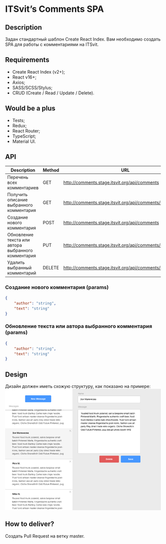 # ITSvit’s Comments SPA

## Description

Задан стандартный шаблон Create React Index.
Вам необходимо создать SPA для работы с комментариями на ITSvit.

## Requirements

-   Create React Index (v2+);
-   React v16+;
-   Axios;
-   SASS/SCSS/Stylus;
-   CRUD (Create / Read / Update / Delete).

## Would be a plus

-   Tests;
-   Redux;
-   React Router;
-   TypeScript;
-   Material UI.

## API

| Description                                         | Method | URL                                                       |
| --------------------------------------------------- | ------ | --------------------------------------------------------- |
| Перечень всех комментариев                          | GET    | http://comments.stage.itsvit.org/api/comments             |
| Получить описание выбранного комментария            | GET    | http://comments.stage.itsvit.org/api/comments/{idComment} |
| Создание нового комментария                         | POST   | http://comments.stage.itsvit.org/api/comments             |
| Обновление текста или автора выбранного комментария | PUT    | http://comments.stage.itsvit.org/api/comments/{idComment} |
| Удалить выбранный комментарий                       | DELETE | http://comments.stage.itsvit.org/api/comments/{idComment} |

### Создание нового комментария (params)

```json
{
    "author": "string",
    "text": "string"
}
```

### Обновление текста или автора выбранного комментария (params)

```json
{
    "author": "string",
    "text": "string"
}
```

## Design

Дизайн должен иметь схожую структуру, как показано на примере:
![Image of Yaktocat](./template.jpg)

## How to deliver?

Создать Pull Request на ветку master.
